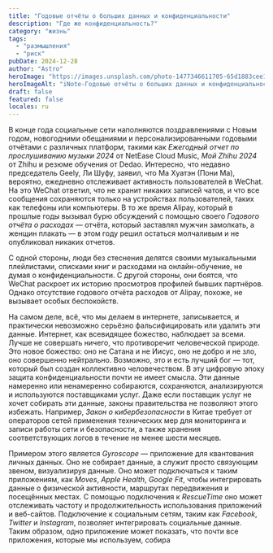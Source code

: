```yaml
---
title: "Годовые отчёты о больших данных и конфиденциальности"
description: "Где же конфиденциальность?"
category: "жизнь"
tags:
  - "размышления"
  - "риск"
pubDate: 2024-12-28
author: "Astro"
heroImage: "https://images.unsplash.com/photo-1477346611705-65d1883cee1e"
heroImageAlt: "iNote-Годовые отчёты о больших данных и конфиденциальности"
draft: false
featured: false
locales: ru
---
```


В конце года социальные сети наполняются поздравлениями с Новым годом, новогодними обещаниями и персонализированными годовыми отчётами с различных платформ, такими как _Ежегодный отчет по прослушиванию музыки 2024_ от NetEase Cloud Music, _Мой Zhihu 2024_ от Zhihu и резюме обучения от Dedao. Интересно, что недавно председатель Geely, Ли Шуфу, заявил, что Ма Хуатэн (Пони Ма), вероятно, ежедневно отслеживает активность пользователей в WeChat. На это WeChat ответил, что не хранит никаких записей чатов, и что все сообщения сохраняются только на устройствах пользователей, таких как телефоны или компьютеры. В то же время Alipay, который в прошлые годы вызывал бурю обсуждений с помощью своего _Годового отчёта о расходах_ — отчёта, который заставлял мужчин замолкать, а женщин плакать — в этом году решил остаться молчаливым и не опубликовал никаких отчетов.

С одной стороны, люди без стеснения делятся своими музыкальными плейлистами, списками книг и расходами на онлайн-обучение, не думая о конфиденциальности. С другой стороны, они боятся, что WeChat раскроет их историю просмотров профилей бывших партнёров. Однако отсутствие годового отчёта расходов от Alipay, похоже, не вызывает особых беспокойств.

На самом деле, всё, что мы делаем в интернете, записывается, и практически невозможно серьёзно фальсифицировать или удалить эти данные. Интернет, как всевидящее божество, наблюдает за всеми. Лучше не совершать ничего, что противоречит человеческой природе. Это новое божество: оно не Сатана и не Иисус, оно не добро и не зло, оно совершенно нейтрально. Возможно, это и есть лучший бог — тот, который был создан коллективно человечеством. В эту цифровую эпоху защита конфиденциальности почти не имеет смысла. Эти данные намеренно или ненамеренно собираются, сохраняются, анализируются и используются поставщиками услуг. Даже если поставщик услуг не хочет собирать эти данные, законы правительства не позволяют этого избежать. Например, _Закон о кибербезопасности_ в Китае требует от операторов сетей применения технических мер для мониторинга и записи работы сети и безопасности, а также хранения соответствующих логов в течение не менее шести месяцев.

Примером этого является _Gyroscope_ — приложение для квантования личных данных. Оно не собирает данные, а служит просто связующим звеном, визуализируя данные. Оно может подключаться к таким приложениям, как _Moves_, _Apple Health_, _Google Fit_, чтобы интегрировать данные о физической активности, маршрутах передвижения и посещённых местах. С помощью подключения к _RescueTime_ оно может отслеживать частоту и продолжительность использования приложений и веб-сайтов. Подключение к социальным сетям, таким как _Facebook_, _Twitter_ и _Instagram_, позволяет интегрировать социальные данные. Таким образом, одно приложение может показать, что почти все приложения, которые мы используем, собира
